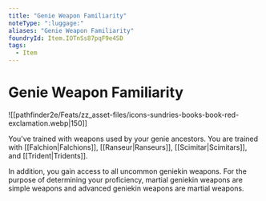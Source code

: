 ```yaml
---
title: "Genie Weapon Familiarity"
noteType: ":luggage:"
aliases: "Genie Weapon Familiarity"
foundryId: Item.IOTnSs87pqF9e4SD
tags:
  - Item
---
```


# Genie Weapon Familiarity
![[pathfinder2e/Feats/zz_asset-files/icons-sundries-books-book-red-exclamation.webp|150]]

You've trained with weapons used by your genie ancestors. You are trained with [[Falchion|Falchions]], [[Ranseur|Ranseurs]], [[Scimitar|Scimitars]], and [[Trident|Tridents]].

In addition, you gain access to all uncommon geniekin weapons. For the purpose of determining your proficiency, martial geniekin weapons are simple weapons and advanced geniekin weapons are martial weapons.
